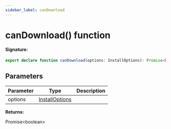 ```yaml
---
sidebar_label: canDownload
---
```


# canDownload() function

#### Signature:

```typescript
export declare function canDownload(options: InstallOptions): Promise<boolean>;
```

## Parameters

| Parameter | Type                                           | Description |
| --------- | ---------------------------------------------- | ----------- |
| options   | [InstallOptions](./browsers.installoptions.md) |             |

**Returns:**

Promise&lt;boolean&gt;
